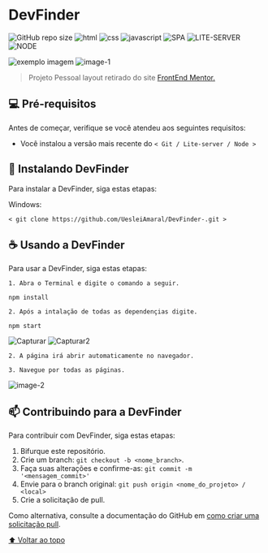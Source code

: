 # DevFinder

![GitHub repo size](https://img.shields.io/github/repo-size/UesleiAmaral/spa-universe)
![html](https://img.shields.io/badge/-HTML-red)
![css](https://img.shields.io/badge/-CSS-blueviolet)
![javascript](https://img.shields.io/badge/-JAVASCRIPT-yellow)
![SPA](https://img.shields.io/badge/-SPA-black)
![LITE-SERVER](https://img.shields.io/badge/-LITE--SERVER-orange)
![NODE](https://img.shields.io/badge/-NODE-brightgreen)



<img src="https://github.com/UesleiAmaral/utils/blob/main/devFinderHome.png" alt="exemplo imagem" alignItem="center">  <img src="https://github.com/UesleiAmaral/utils/blob/main/devFinderSearch.png" alt="image-1" border="0">

> Projeto Pessoal layout retirado do site <a href="https://www.frontendmentor.io/challenges/github-user-search-app-Q09YOgaH6" target="blank_">FrontEnd Mentor.</a>

## 💻 Pré-requisitos

Antes de começar, verifique se você atendeu aos seguintes requisitos:

* Você instalou a versão mais recente do `< Git / Lite-server / Node >`

## 🚀 Instalando DevFinder

Para instalar a DevFinder, siga estas etapas:

Windows:
```
< git clone https://github.com/UesleiAmaral/DevFinder-.git >
```

## ☕ Usando a DevFinder

Para usar a DevFinder, siga estas etapas:

```
1. Abra o Terminal e digite o comando a seguir.
```

```
npm install
```

```
2. Após a intalação de todas as dependençias digite.
```

```
npm start
```

<img src="https://i.ibb.co/YP3JNNV/Capturar.png" alt="Capturar" border="0">

<img src="https://i.ibb.co/8B4M3Gd/Capturar2.png" alt="Capturar2" border="0">

```
2. A página irá abrir automaticamente no navegador.
```

```
3. Navegue por todas as páginas.
```

<img src="https://i.ibb.co/Hx2MzDJ/image-2.png" alt="image-2" border="0">

## 📫 Contribuindo para a  DevFinder

Para contribuir com  DevFinder, siga estas etapas:

1. Bifurque este repositório.
2. Crie um branch: `git checkout -b <nome_branch>`.
3. Faça suas alterações e confirme-as: `git commit -m '<mensagem_commit>'`
4. Envie para o branch original: `git push origin <nome_do_projeto> / <local>`
5. Crie a solicitação de pull.

Como alternativa, consulte a documentação do GitHub em [como criar uma solicitação pull](https://help.github.com/en/github/collaborating-with-issues-and-pull-requests/creating-a-pull-request).

[⬆ Voltar ao topo](#DevFinder)<br>
